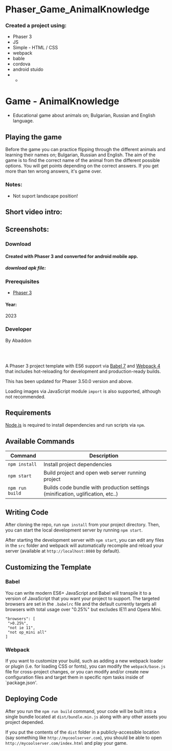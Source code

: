 # Phaser_Game_AnimalKnowledge

### Created a project using:
+ Phaser 3
+ JS
+ Simple - HTML / CSS
+ webpack
+ bable
+ cordova
+ android stuido
+ +

# Game - AnimalKnowledge
- Educational game about animals on; Bulgarian, Russian and English language.

## Playing the game
Before the game you can practice flipping through the different animals and learning their names on; Bulgarian, Russian and English.
The aim of the game is to find the correct name of the animal from the different possible options.
You will get points depending on the correct answers.
If you get more than ten wrong answers, it's game over.

### Notes:
- Not suport landscape position!

## Short video intro:


## Screenshots:


### Download
#### Created with Phaser 3 and converted for android mobile app.
##### download apk file:



### Prerequisites
- [Phaser 3](https://phaser.io)

#### Year:
2023

### Developer
By Abaddon

<br>
<br>

A Phaser 3 project template with ES6 support via [Babel 7](https://babeljs.io/) and [Webpack 4](https://webpack.js.org/) that includes hot-reloading for development and production-ready builds.

This has been updated for Phaser 3.50.0 version and above.

Loading images via JavaScript module `import` is also supported, although not recommended.

## Requirements

[Node.js](https://nodejs.org) is required to install dependencies and run scripts via `npm`.

## Available Commands

| Command | Description |
|---------|-------------|
| `npm install` | Install project dependencies |
| `npm start` | Build project and open web server running project |
| `npm run build` | Builds code bundle with production settings (minification, uglification, etc..) |

## Writing Code

After cloning the repo, run `npm install` from your project directory. Then, you can start the local development server by running `npm start`.

After starting the development server with `npm start`, you can edit any files in the `src` folder and webpack will automatically recompile and reload your server (available at `http://localhost:8080` by default).

## Customizing the Template

### Babel

You can write modern ES6+ JavaScript and Babel will transpile it to a version of JavaScript that you want your project to support. The targeted browsers are set in the `.babelrc` file and the default currently targets all browsers with total usage over "0.25%" but excludes IE11 and Opera Mini.

 ```
"browsers": [
  ">0.25%",
  "not ie 11",
  "not op_mini all"
]
 ```

### Webpack

If you want to customize your build, such as adding a new webpack loader or plugin (i.e. for loading CSS or fonts), you can modify the `webpack/base.js` file for cross-project changes, or you can modify and/or create new configuration files and target them in specific npm tasks inside of `package.json'.

## Deploying Code

After you run the `npm run build` command, your code will be built into a single bundle located at `dist/bundle.min.js` along with any other assets you project depended. 

If you put the contents of the `dist` folder in a publicly-accessible location (say something like `http://mycoolserver.com`), you should be able to open `http://mycoolserver.com/index.html` and play your game.
